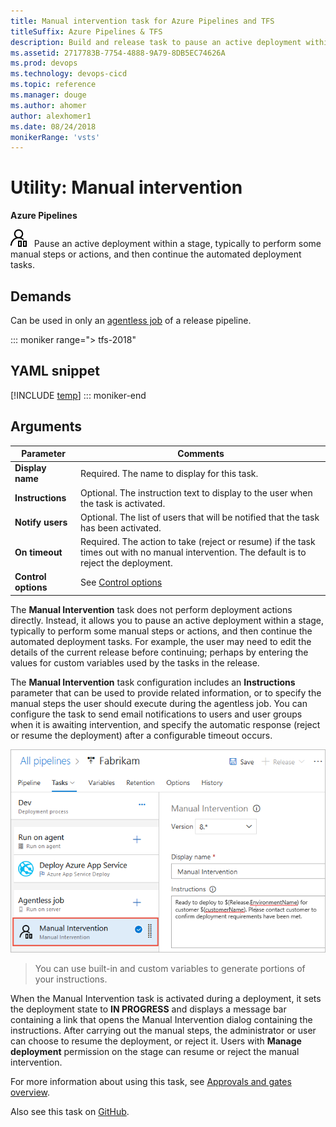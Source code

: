 ```yaml
---
title: Manual intervention task for Azure Pipelines and TFS 
titleSuffix: Azure Pipelines & TFS
description: Build and release task to pause an active deployment within a stage with a build or release pipeline in Azure Pipelines and TFS
ms.assetid: 2717783B-7754-4888-9A79-8DB5EC74626A
ms.prod: devops
ms.technology: devops-cicd
ms.topic: reference
ms.manager: douge
ms.author: ahomer
author: alexhomer1
ms.date: 08/24/2018
monikerRange: 'vsts'
---
```


# Utility: Manual intervention

**Azure Pipelines**

![icon](_img/manual-intervention.png) &nbsp; Pause an active deployment within a stage, typically to perform some manual steps or actions, and then continue the automated deployment tasks.

## Demands

Can be used in only an [agentless job](../../process/server-phases.md) of a release pipeline.

::: moniker range="> tfs-2018"
## YAML snippet
[!INCLUDE [temp](../_shared/yaml/ManualInterventionV8.md)]
::: moniker-end

## Arguments

| Parameter | Comments |
| --- | --- |
| **Display name** | Required. The name to display for this task. |
| **Instructions** | Optional. The instruction text to display to the user when the task is activated. |
| **Notify users** | Optional. The list of users that will be notified that the task has been activated. |
| **On timeout** | Required. The action to take (reject or resume) if the task times out with no manual intervention. The default is to reject the deployment. |
| **Control options** | See [Control options](../../process/tasks.md#controloptions) |

The **Manual Intervention** task does not perform deployment actions directly.
Instead, it allows you to pause an active deployment within a stage, typically to perform some
manual steps or actions, and then continue the automated deployment tasks. For example, the user may
need to edit the details of the current release before continuing; perhaps by entering the values for
custom variables used by the tasks in the release.

The **Manual Intervention** task configuration includes an **Instructions** parameter that
can be used to provide related information, or to specify the manual steps
the user should execute during the agentless job. You can configure the task to
send email notifications to users and user groups when it is awaiting intervention,
and specify the automatic response (reject or resume the deployment) after a configurable
timeout occurs.

![Configuring a Manual Intervention task](_img/maninter-use-variables.png)

> You can use built-in and custom variables to generate portions of your instructions.

When the Manual Intervention task is activated during a deployment, it sets
the deployment state to **IN PROGRESS** and displays
a message bar containing  a link that opens the Manual Intervention dialog containing the instructions.
After carrying out the manual steps, the administrator or user can choose to resume the deployment, or reject it.
Users with **Manage deployment** permission on the stage can resume or reject the manual intervention.

For more information about using this task, see [Approvals and gates overview](../../release/approvals/index.md).

Also see this task on [GitHub](https://github.com/Microsoft/vsts-tasks/tree/master/Tasks/ManualIntervention).
